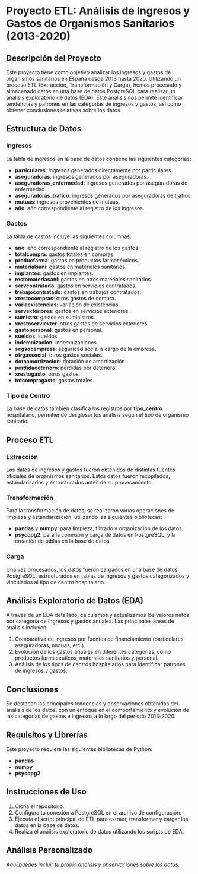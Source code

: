 # Proyecto ETL: Análisis de Ingresos y Gastos de Organismos Sanitarios (2013-2020)

## Descripción del Proyecto
Este proyecto tiene como objetivo analizar los ingresos y gastos de organismos sanitarios en España desde 2013 hasta 2020. Utilizando un proceso ETL (Extracción, Transformación y Carga), hemos procesado y almacenado datos en una base de datos PostgreSQL para realizar un análisis exploratorio de datos (EDA). Este análisis nos permite identificar tendencias y patrones en las categorías de ingresos y gastos, así como obtener conclusiones relativas sobre los datos.

## Estructura de Datos

### Ingresos
La tabla de ingresos en la base de datos contiene las siguientes categorías:
- **particulares**: ingresos generados directamente por particulares.
- **aseguradoras**: ingresos generados por aseguradoras.
- **aseguradoras_enfermedad**: ingresos generados por aseguradoras de enfermedad.
- **aseguradoras_trafico**: ingresos generados por aseguradoras de tráfico.
- **mutuas**: ingresos provenientes de mutuas.
- **año**: año correspondiente al registro de los ingresos.

### Gastos
La tabla de gastos incluye las siguientes columnas:
- **año**: año correspondiente al registro de los gastos.
- **totalcompra**: gastos totales en compras.
- **producfarma**: gastos en productos farmacéuticos.
- **materialsani**: gastos en materiales sanitarios.
- **implantes**: gastos en implantes.
- **restomateriasani**: gastos en otros materiales sanitarios.
- **servcontratado**: gastos en servicios contratados.
- **trabajocontratado**: gastos en trabajos contratados.
- **xrestocompras**: otros gastos de compra.
- **variaexistencias**: variación de existencias.
- **servexteriores**: gastos en servicios exteriores.
- **sumistro**: gastos en suministros.
- **xrestoserviexter**: otros gastos de servicios exteriores.
- **gastopersonal**: gastos en personal.
- **sueldos**: sueldos.
- **indemnizacion**: indemnizaciones.
- **segsocempresa**: seguridad social a cargo de la empresa.
- **otrgassocial**: otros gastos sociales.
- **dotaamortizacion**: dotación de amortización.
- **perdidadeterioro**: pérdidas por deterioro.
- **xrestogasto**: otros gastos.
- **totcompragasto**: gastos totales.

### Tipo de Centro
La base de datos también clasifica los registros por **tipo_centro** hospitalario, permitiendo desglosar los análisis según el tipo de organismo sanitario.

## Proceso ETL

### Extracción
Los datos de ingresos y gastos fueron obtenidos de distintas fuentes oficiales de organismos sanitarios. Estos datos fueron recopilados, estandarizados y estructurados antes de su procesamiento.

### Transformación
Para la transformación de datos, se realizaron varias operaciones de limpieza y estandarización, utilizando las siguientes bibliotecas:
- **pandas** y **numpy**: para limpieza, filtrado y organización de los datos.
- **psycopg2**: para la conexión y carga de datos en PostgreSQL, y la creación de tablas en la base de datos.

### Carga
Una vez procesados, los datos fueron cargados en una base de datos PostgreSQL, estructurados en tablas de ingresos y gastos categorizados y vinculados al tipo de centro hospitalario.

## Análisis Exploratorio de Datos (EDA)
A través de un EDA detallado, calculamos y actualizamos los valores netos por categoría de ingresos y gastos anuales. Las principales áreas de análisis incluyen:
1. Comparativa de ingresos por fuentes de financiamiento (particulares, aseguradoras, mutuas, etc.).
2. Evolución de los gastos anuales en diferentes categorías, como productos farmacéuticos, materiales sanitarios y personal.
3. Análisis de los tipos de centros hospitalarios para identificar patrones de ingresos y gastos.

## Conclusiones
Se destacan las principales tendencias y observaciones obtenidas del análisis de los datos, con un enfoque en el comportamiento y evolución de las categorías de gastos e ingresos a lo largo del período 2013-2020.

## Requisitos y Librerías
Este proyecto requiere las siguientes bibliotecas de Python:
- **pandas**
- **numpy**
- **psycopg2**

## Instrucciones de Uso
1. Clona el repositorio.
2. Configura tu conexión a PostgreSQL en el archivo de configuración.
3. Ejecuta el script principal de ETL para extraer, transformar y cargar los datos en la base de datos.
4. Realiza el análisis exploratorio de datos utilizando los scripts de EDA.

## Análisis Personalizado
_Aquí puedes incluir tu propio análisis y observaciones sobre los datos._
